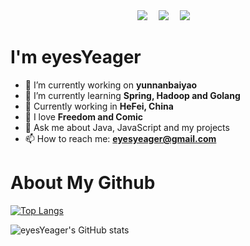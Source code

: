 <div align="center">
  <a href="https://space.eyescode.top/"><img src="https://img.shields.io/badge/Website-博客-blue" /></a>&emsp;
  <a href="https://space.bilibili.com/628340506/"><img src="https://img.shields.io/badge/Bilibili-B站-ff69b4" /></a>&emsp;
  <a href="https://blog.csdn.net/tongkongyu/"><img src="https://img.shields.io/badge/CSDN-论坛-c32136" /></a>&emsp;
</div>

# I'm eyesYeager

- 🔭 I’m currently working on **yunnanbaiyao**
- 🌱 I’m currently learning **Spring, Hadoop and Golang**
- 👯 Currently working in **HeFei, China**
- 🤔 I love **Freedom and Comic**
- 💬 Ask me about Java, JavaScript and my projects
- 📫 How to reach me: **eyesyeager@gmail.com**

# About My Github
[![Top Langs](https://github-readme-stats.vercel.app/api/top-langs/?username=YuJiZhao&layout=compact)](https://github.com/YuJiZhao/github-readme-stats)
  
![eyesYeager's GitHub stats](https://github-readme-stats.vercel.app/api?username=YuJiZhao&show_icons=true&theme=tokyonight)

